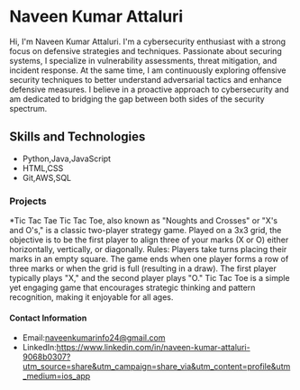 # Naveen Kumar Attaluri
Hi, I'm Naveen Kumar Attaluri. I'm a cybersecurity enthusiast with a strong focus on defensive strategies and techniques. Passionate about securing systems, I specialize in vulnerability assessments, threat mitigation, and incident response. At the same time, I am continuously exploring offensive security techniques to better understand adversarial tactics and enhance defensive measures. I believe in a proactive approach to cybersecurity and am dedicated to bridging the gap between both sides of the security spectrum.

## Skills and Technologies
* Python,Java,JavaScript
* HTML,CSS
* Git,AWS,SQL

 ### Projects
 *Tic Tac Tae
   Tic Tac Toe, also known as "Noughts and Crosses" or "X's and O's," is a classic two-player strategy game. Played on a 3x3 grid, the objective is to be the first player to align three of your marks (X or O) either horizontally, vertically, or diagonally.
Rules:
Players take turns placing their marks in an empty square.
The game ends when one player forms a row of three marks or when the grid is full (resulting in a draw).
The first player typically plays "X," and the second player plays "O."
Tic Tac Toe is a simple yet engaging game that encourages strategic thinking and pattern recognition, making it enjoyable for all ages.

 #### Contact Information
* Email:naveenkumarinfo24@gmail.com
* LinkedIn:https://www.linkedin.com/in/naveen-kumar-attaluri-9068b0307?utm_source=share&utm_campaign=share_via&utm_content=profile&utm_medium=ios_app
<!--
**naveenkumar-att/naveenkumar-att** is a ✨ _special_ ✨ repository because its `README.md` (this file) appears on your GitHub profile.

Here are some ideas to get you started:

- 🔭 I’m currently working on ..hhv.
- 🌱 I’m currently learning ...
- 👯 I’m looking to collaborate on ...
- 🤔 I’m looking for help with ...
- 💬 Ask me about ...
- 📫 How to reach me: ...
- 😄 Pronouns: ...
- ⚡ Fun fact: ...
-->
